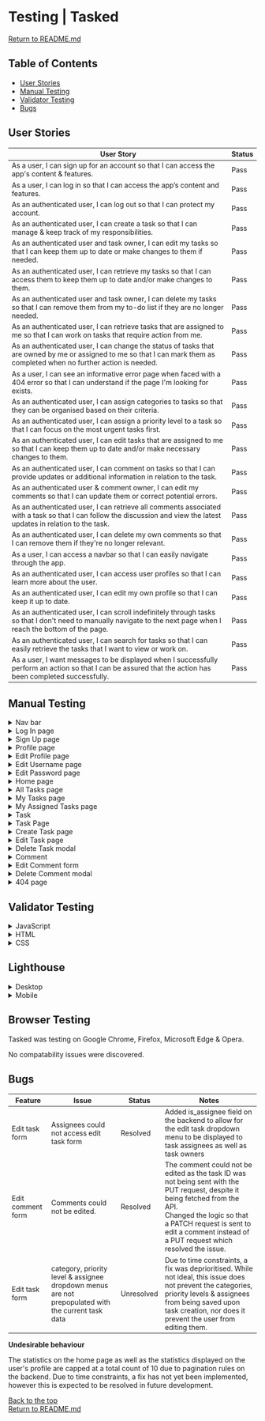 # Testing | Tasked

[Return to README.md](README.md)

## Table of Contents
- [User Stories](#user-stories)
- [Manual Testing](#manual-testing)
- [Validator Testing](#validator-testing)
- [Bugs](#bugs)

## User Stories

| User Story |  Status |
|---|---|
| As a user, I can sign up for an account so that I can access the app's content & features. | Pass  |
| As a user, I can log in so that I can access the app’s content and features.  | Pass  |
| As an authenticated user, I can log out so that I can protect my account. | Pass  |
| As an authenticated user, I can create a task so that I can manage & keep track of my responsibilities. | Pass  |
| As an authenticated user and task owner, I can edit my tasks so that I can keep them up to date or make changes to them if needed. | Pass  |
| As an authenticated user, I can retrieve my tasks so that I can access them to keep them up to date and/or make changes to them. | Pass  |
| As an authenticated user and task owner, I can delete my tasks so that I can remove them from my to-do list if they are no longer needed. | Pass  |
| As an authenticated user, I can retrieve tasks that are assigned to me so that I can work on tasks that require action from me. |  Pass |
| As an authenticated user, I can change the status of tasks that are owned by me or assigned to me so that I can mark them as completed when no further action is needed. | Pass  |
| As a user, I can see an informative error page when faced with a 404 error so that I can understand if the page I'm looking for exists. | Pass  |
| As an authenticated user, I can assign categories to tasks so that they can be organised based on their criteria. | Pass  |
| As an authenticated user, I can assign a priority level to a task so that I can focus on the most urgent tasks first. | Pass  |
| As an authenticated user, I can edit tasks that are assigned to me so that I can keep them up to date and/or make necessary changes to them. | Pass  |
| As an authenticated user, I can comment on tasks so that I can provide updates or additional information in relation to the task. | Pass  |
| As an authenticated user & comment owner, I can edit my comments so that I can update them or correct potential errors. | Pass  |
| As an authenticated user, I can retrieve all comments associated with a task so that I can follow the discussion and view the latest updates in relation to the task. | Pass  |
| As an authenticated user, I can delete my own comments so that I can remove them if they're no longer relevant. | Pass  |
| As a user, I can access a navbar so that I can easily navigate through the app. | Pass  |
| As an authenticated user, I can access user profiles so that I can learn more about the user. | Pass  |
| As an authenticated user, I can edit my own profile so that I can keep it up to date. | Pass  |
| As an authenticated user, I can scroll indefinitely through tasks so that I don't need to manually navigate to the next page when I reach the bottom of the page. | Pass  |
| As an authenticated user, I can search for tasks so that I can easily retrieve the tasks that I want to view or work on. | Pass |
| As a user, I want messages to be displayed when I successfully perform an action so that I can be assured that the action has been completed successfully. | Pass |

## Manual Testing

<details>
<summary>Nav bar</summary>

| Feature  | Expected Behaviour  | User Authentication Required? |  Status  |  Notes  |   
|---|---|---|---|---|
| Logo | The Tasked logo is displayed on the left hand side of the nav bar. <br> Once clicked, the user is redirected to the home page. | No  | Pass  |   |
| Log In nav link  | Displayed to logged out users only. <br> The log in nav link is displayed on the right hand side of the nav bar. <br> Once clicked, the user is redirected to a log in page.  | No  | Pass  |   |
| Sign In nav link  | Displayed to logged out users only. <br> The sign in button is displayed on the right hand side of the nav bar. <br> Once clicked, the user is redirected to a sign in page.  | No  | Pass  |   |
| New Task nav link   | Displayed to logged in users only. <br> Once clicked, the user is redirected to a page that will allow them to create a task.   | Yes  | Pass  |   |
| All Tasks nav link | Displayed to logged in users only. <br> Once clicked, the user is redirected to a page that displays a list of all tasks.   | Yes |  Pass |   |
| My Tasks nav link | Displayed to logged in users only. <br> Once clicked, the user is redirected to a page that displays all tasks that they have created.  | Yes  |  Pass |   |
| My Assigned Tasks nav link  | Displayed to logged in users only. Once clicked, the user is redirected to a page that will display all tasks that have been assigned to them.   |  Yes | Pass  |   |
| Log Out nav link  | Displayed to logged in users only. <br> Once clicked, the user is logged out and redirected to the home page. <br> A success message is displayed at the top of the page that reads "Successfully logged out." | Yes  | Pass  |   |
| Profile nav link  | Displayed to logged in users only. <br> User's profile picture & username is displayed. <br> Once clicked, the user is redirected to their profile.  | Yes  | Pass  |   |
| Nav bar display  | Nav bar should be displayed on all pages  | No  | Pass  |   |

</details>

<details>
<summary>Log In page</summary>

| Feature  | Expected Behaviour  | User Authentication Required? |  Status  |  Notes  |   
|---|---|---|---|---|
| Form heading  | Should read "Log In"  | No  | Pass  |   |
| Username input  | Username can be added to the text field   | No  | Pass  |   |
| Password input  | Password can be added to the text field  | No  | Pass  |   |
| Log In button | If the user provides valid credentials, they should be logged in and redirected to the home page. <br> A success message should display at the top of the page that reads "Logged in as `username`" <hr> If the credentials are invalid/do not meet the username/password requirements, the user is prompted to correct any errors before proceeding.  |  No | Pass  |   |
| Sign up link  | A link should display below the log in button that reads "Don't have an account? Sign Up". <br> Once clicked, the user should be redirected to the sign up page.   | No  | Pass  |   |

</details>

<details>
<summary>Sign Up page</summary>

| Feature  | Expected Behaviour  | User Authentication Required? |  Status  |  Notes  |   
|---|---|---|---|---|
| Form heading  | Should read "Sign Up"  | No  | Pass  |    |
| Username Input  | Username can be added to the text field  | No  | Pass  |   |
| Password input  | Password can be added to the text field  | No  | Pass  |   |
| Confirm password input | Password can be added to the text field  | No  | Pass  |   |
| Sign Up Now button | If the user provides valid credentials, a user & associated profile is created once the button is clicked. <br> User should be redirected to the log in page. <br> A success message should display at the top of the page that reads "Sign up successful! Please log in to continue." <hr> If the credentials are invalid/do not meet the username/password requirements, the user is prompted to correct any errors before proceeding. | No  | Pass |   |
| Log In link  | A link should display below the sign up button that reads "Already have an account? Log In". <br> Once clicked, the user should be redirected to the log in page.  | No  | Pass  |   |

</details>

<details>
<summary>Profile page</summary>

| Feature  | Expected Behaviour  | User Authentication Required? |  Status  |  Notes  |   
|---|---|---|---|---|
| Profile picture  | The profile owner's profile picture is displayed on the profile.  | Yes  | Pass  |   |
| Username  | The profile owner's username is displayed on the profile.  | Yes  | Pass  |   |
| Bio  | The profile owner's bio is displayed on the profile. <br> If the profile owner has not added a bio yet, the bio should read "`username` has not provided a bio yet."  | Yes  | Pass  |   |
| Tasks created  | The total number of tasks created by the profile owner should be displayed.  | Yes  | Pass  |   |
| Tasks assigned  | The total number of tasks assigned to the profile owner that are in progress should be displayed.  | Yes  | Pass  |   |
| Tasks completed  | The total number of tasks assigned to the profile owner that have been completed should be displayed.  |  Yes | Pass  |   |
| Assigned tasks heading | Heading should read "`username`'s assigned tasks"  | Yes | Pass  |   |
| In Progress tab  | A list of the profile owner's tasks that are in progress should display on this tab. <br> If the profile owner does not have any assigned tasks in progress, "`username` has no ongoing tasks assigned." should display on the tab.  | Yes  | Pass  |   |
| Completed tab  | A list of the profile owner's tasks that have been completed should display on this tab. <br> If the profile owner has not completed any assigned tasks, "`username` has not completed any assigned tasks yet." should display on the tab.  | Yes  | Pass  |   |
| Edit Profile dropdown  | Displayed to profile owners only. <br> Once clicked, a dropdown menu should appear containing Edit Profile, Change Username & Change Password links. <br> Once the Edit Profile link is clicked, the user is redirected to the edit profile page. <br> Once the Change Username link is clicked, the user is redirected to the change username page. <br> Once the Change Password link is clicked, the user is redirected to the change password page.    | Yes  | Pass  |   |


</details>

<details>
<summary>Edit Profile page</summary>

| Feature  | Expected Behaviour  | User Authentication Required? |  Status  |  Notes  |   
|---|---|---|---|---|
| New Profile Picture input  | User's current profile picture is displayed. <br> Once the "Choose file" button is clicked, the user can upload a new profile picture from their device. <br> Once a new profile picture is uploaded, it should display within the form.  | Yes  | Pass  |   |
| Bio Input  | User's current bio is displayed in the text field, if they have one. <br> User can add a bio to the text field or edit the existing bio.  | Yes  | Pass  |   |
| Save Changes button | Once clicked, the changes to the profile are saved and the user is redirected to the profile page. <br> A success message should display at the top of the page that reads "Changes saved successfully." <hr> If the user provides invalid data, they are prompted to correct this before changes are saved. | Yes  | Pass  |   |
| Cancel button  | Once clicked, the user is redirected back to the profile page.  |  Yes | Pass  |   |


</details>

<details>
<summary>Edit Username page</summary>

| Feature  | Expected Behaviour  | User Authentication Required? |  Status  |  Notes  |   
|---|---|---|---|---|
| Username input  | User can add a new username to the text field  | Yes | Pass  |   |
| Save Changes button | Once clicked, the user's username is changed. <br> A success message will display at the top of the page that reads "Username changed successfully." <br> The user is redirected to the profile page. <hr> If they input an invalid username or one that has already been taken, they will be prompted to correct this before changes can be saved. | Yes  | Pass  |   |
| Cancel button  | Once clicked, the user is redirected back to the profile page.  | Yes  | Pass  |   |

</details>

<details>
<summary>Edit Password page</summary>

| Feature  | Expected Behaviour  | User Authentication Required? |  Status  |  Notes  |   
|---|---|---|---|---|
| Password input  | User can enter a new password in the text field  | Yes  | Pass  |   |
| Confirm password input  | User can enter their new password again in the text field  | Yes  | Pass  |   |   |
| Save Changes button  | Once clicked, the password will be changed & the user will be redirected to the profile page. <br> A success message will display at the top of the page that reads "Password changed successfully." <hr> If the user inputs an invalid password, they will be prompted to correct this before changes can be saved. | Yes  | Pass  |   |
| Cancel button  | Once clicked, the user is redirected back to the profile page.  |  Yes | Pass  |   |

</details>

<details>
<summary>Home page</summary>

| Feature  | Expected Behaviour  | User Authentication Required? |  Status  |  Notes  |   
|---|---|---|---|---|
| Jumbotron  | Displayed to logged out users only. <br> Once the user initially reaches the web page or redirects to the home page, a jumbotron should display containing a welcome message, brief description of the app & log in/sign up buttons.   |  No | Pass  |   |
| Log In Button  | Displayed to logged out users only. <br> Once clicked, the user is redirected to a page that will allow them to log in.  | No  | Pass  |   |
| Sign Up button | Displayed to logged out users only. <br> Once clicked, the user is redirected to a page that will allow them to sign up.  | No  | Pass  |   |
| All Tasks table  | Displayed to logged in users only. <br> Once the user logs in or redirects to the home page, a table will be displayed containing statistics on the total amount of tasks that are in progress & the total amount of tasks that have been completed.  | Yes  | Pass  |   |
| High Priority tasks  | Displayed to logged in users only. <br> Once the user logs in or redirects to the home page, their high priority tasks that are in progress will appear in the form of a list. If the user has no high priority tasks in progress, a message will appear to advise them of this.   | Yes | Pass  |   |



</details>

<details>
<summary>All Tasks page</summary>

| Feature  | Expected Behaviour  | User Authentication Required? |  Status  |  Notes  |   
|---|---|---|---|---|
| Search bar  | Displayed at the top of the page. <br> Placeholder text reads "Search tasks by title or by category". <br> If the user searches for a keyword that matches a category or task title, the associated tasks should display on the page. <br> If there are no tasks associated with the keyword search, a "No results found. Adjust the search keyword or create a task." message should display.  | Yes | Pass  |   |
| Tasks list  | List of tasks displayed. <br> The list of tasks should contain all tasks that are currently in progress. <br> If there are no tasks currently in progress, a "No results found. Adjust the search keyword or create a task." message should display.  | Yes | Pass  |   |


</details>

<details>
<summary>My Tasks page</summary>

| Feature  | Expected Behaviour  | User Authentication Required? |  Status  |  Notes  |   
|---|---|---|---|---|
| Search bar  | Displayed at the top of the page. <br> Placeholder text reads "Search tasks by title or by category". <br> If the user searches for a keyword that matches a category or task title, the associated tasks should display on the page. <br> If there are no tasks associated with the keyword search, a "No results found. Adjust the search keyword or create a task." message should display.  | Yes | Pass  |   |
| Tasks list  | List of tasks displayed. <br> The list of tasks should contain all tasks created by the logged in user that are currently in progress. <br> If there are no created tasks currently in progress, a "No results found. Adjust the search keyword or create a task." message should display.  |  Yes | Pass  |   |
</details>

<details>
<summary>My Assigned Tasks page</summary>

| Feature  | Expected Behaviour  | User Authentication Required? |  Status  |  Notes  |   
|---|---|---|---|---|
| Search bar  | Displayed at the top of the page. <br> Placeholder text reads "Search tasks by title or by category". <br> If the user searches for a keyword that matches a category or task title, the associated tasks should display on the page. <br> If there are no tasks associated with the keyword search, a "No results found. Time for coffee! Adjust the keyword search if you are looking for something specific." message should display.  | Yes | Pass  |   |
| Tasks list  | List of tasks displayed. <br> The list of tasks should contain all tasks assigned to the logged in user that are currently in progress. <br> If there are assigned tasks currently in progress, a "No results found. Time for coffee! Adjust the keyword search if you are looking for something specific." message should display.  |  Yes | Pass  |   |

</details>

<details>
<summary>Task</summary>

| Feature  | Expected Behaviour  | User Authentication Required? |  Status  |  Notes  |   
|---|---|---|---|---|
| Task title  | The task title is displayed. <br> The task title is hyperlinked. <br> Once clicked, the user is redirected to the associated task page.  | Yes  | Pass  |   |
| Task category  | The task category is displayed.  | Yes  | Pass  |   |
| Task priority level  | The task priority level is displayed.  |  Yes | Pass  |   |
| Task status  | The task status is displayed. <br> By default, the task status is set to "In Progress".  | Yes  | Pass  | While the task status is displayed, it is not displayed in the desired format. <br> Attempts were made to display the status name in the desired format however this caused issues with the state not being updated, or in some cases the status not being updated on the backend. <br> I opted to leave it as is for now in order not to degrade the user's experience. |
| Task details  | The task details are displayed.   | Yes  | Pass  |   |
| Task assignee  | The task assignee is displayed. <br> The task assignee's username is hyperlinked. <br> Once clicked, the user is redirected to the task assignee's profile.  | Yes  | Pass  |   |
| Change task status button  | Displayed to task owners & task assignees only. <br> While the task is in progress, the button reads "Mark as Completed". <br> Once clicked, the button text changes to "Reopen" and the task status is set to "Completed". | Yes  | Pass  |   |
| Created on date  | The created on date is displayed.  |  Yes | Pass  |   |
| Task owner  | The task owner is displayed next to the created on date. <br> Task owner's username is hyperlinked. <br> Once clicked, the user is redirected to the task owner's profile. |  Yes | Pass  |   |
| Edit task dropdown  | Displayed to task owners and task assignees only. <br> Once clicked, a dropdown menu should appear containing an edit icon and a delete icon. <br> Once the edit icon is clicked, the user is redirected to the edit task page. <br> Once the delete icon is clicked, the Delete Task modal should display.  | Yes  | Pass  |   |
| Total comment count | The total number of comments should display at the bottom of the task. <br> The total number of comments is hyperlinked. <br> Once clicked, the user is redirected to the associated task page.  | Yes  | Pass  |   |
| Last updated on date  | The last updated on date is displayed.  |  Yes | Pass  |   |


</details>

<details>
<summary>Task Page</summary>

| Feature  | Expected Behaviour  | User Authentication Required? |  Status  |  Notes  |   
|---|---|---|---|---|
| Task  | All of the task details from the task component are displayed at the top of the page.  | Yes  |  Pass  |   |
| Create comment form  | The create comment form is displayed below the task  | Yes  | Pass  |   |
| Comments list  | The comment list is displayed below the create comment form. <br> If there are no comments yet, "No comments yet. Be the first to leave a comment!" is displayed below the comment form".  | Yes  | Pass  |   |

</details>

<details>
<summary>Create Task page</summary>

| Feature  | Expected Behaviour  | User Authentication Required? |  Status  |  Notes  |   
|---|---|---|---|---|
| Form heading  | Should read "Create Task" | Yes  | Pass  |   |
| Title input  | User can add a title to the text field  |  Yes | Pass  |   |
| Task Detail input  | User can add task details to the text field  | Yes  |  Pass |   |
| Category input  | User can select a category from the dropdown menu  | Yes  |  Pass |   |
| Priority level input  | User can select a priority level from the dropdown menu  | Yes  | Pass  |   |
| Assignee input  | User can select an assignee from the dropdown menu  | Yes  | Pass |   |
| Disclaimer  | A disclaimer that reads "Please note that your task will be visible to other members of the Tasked community." is displayed above the form buttons  | Yes  | Pass  |   |
| Create Task button  | Once clicked, the task is created & the user is redirected to the new task's page. <br> A success message that reads "Task created successfully." is displayed at the top of the screen. <hr> If the user provides invalid data in the form, they are prompted to correct this before proceeding.  | Yes | Pass  |   |
| Cancel button | Once clicked, the user is redirected to the previous page  | Yes  | Pass  |   |


</details>

<details>
<summary>Edit Task page</summary>

| Feature  | Expected Behaviour  | User Authentication Required? |  Status  |  Notes  |   
|---|---|---|---|---|
| Form heading  | Should read "Edit Task" | Yes  | Pass  |   |
| Title input  | Prepopulated with the current title. <br> User can edit the current task title.  |  Yes | Pass  |   |
| Task Detail input  | Prepopulated with the current task details. <br> User can edit the current task details. | Yes  | Pass  |   |
| Category input  | Prepopulated with the current task category. <br> User can select a different category.  | Yes  | Fail  | User can select a new category, however the form dropdown is not prepopulated with the current category. Further details in the [bugs](#bugs) section.  |
| Priority level input  | Prepopulated with the current task priority level. <br> User can select a different priority level.   | Yes  | Fail  | User can select a new priority level, however the form dropdown is not prepopulated with the current priority level. Further details in the [bugs](#bugs) section.   |
| Assignee input  | Prepopulated with the current task assignee. <br> User can select a different assignee.  | Yes  | Fail  | User can select a new assignee, however the form dropdown is not prepopulated with the current assignee. Further details in the [bugs](#bugs) section.  |
| Save changes button  | Once clicked, the changes are saved & the user is redirected to the task's page. <br> A success message that reads "Your changes have been saved." is displayed at the top of the screen. <hr> If the user provides invalid data in the form, they are prompted to correct this before proceeding.  | Yes | Pass  |   |
| Cancel button | Once clicked, the user is redirected to the previous page  | Yes  | Pass  |   |
</details>

<details>
<summary>Delete Task modal</summary>

| Feature  | Expected Behaviour  | User Authentication Required? |  Status  |  Notes  |   
|---|---|---|---|---|
| Modal header  | Should read "Delete Task"  | Yes  | Pass  |   |
| Modal message  | Should read "Are you sure you want to delete this task? This action cannot be undone.  | Yes  | Pass  |   |
| Confirm task delete button  | Once clicked, modal should be hidden, the task should be deleted & user should be redirected to the All Tasks page. <br> A success message should appear at the top of the page that reads "Task deleted successfully." | Yes | Pass  |   |
| Cancel button  | Once clicked, the modal should be hidden, task should not be deleted.  |  Yes | Pass  |   |

</details>

<details>
<summary>Comment</summary>

| Feature  | Expected Behaviour  | User Authentication Required? |  Status  |  Notes  |   
|---|---|---|---|---|
| Profile Picture  | The user's profile picture is displayed to the left of the comment.  | Yes  | Pass |   |
| Username  | The comment owner's username is displayed at the top of the comment.  | Yes  | Pass  |   |
| Created on date  | The created on date is displayed next to the comment owner's username.  | Yes  | Pass  |   |
| Updated on date  | The updated on date is displayed at the bottom of the comment.  | Yes  | Pass  |   |
| Comment detail  | The comment owner's comment is displayed below their username & created on date.  | Yes  | Pass  |   |
| Edit Comment Dropdown  | Displayed to comment owners only. <br> Once clicked, a dropdown menu should appear containing an edit icon and a delete icon. <br> Once the edit icon is clicked, a form should display on the comment that will allow the user to edit it. <br> Once the delete icon is clicked, the Delete Comment modal should display. |  Yes | Pass  |   |

</details>

<details>
<summary>Edit Comment form</summary>

| Feature  | Expected Behaviour  | User Authentication Required? |  Status  |  Notes  |   
|---|---|---|---|---|
| Comment detail input  | Prepopulated with the current comment. <br> User should be able to edit the current comment in the text field.  | Yes  | Pass  |   |
| Save Changes button  | Once clicked, the changes should be saved. <br> Form will be hidden and new changes will be visible on the comment. <br> A success message will display at the top of the page that reads "Your changes have been saved.". <br> Updated on date is updated to "now". <hr> If the user inputs invalid data, they are prompted to correct this before changes can be saved.   |  Yes | Pass  |   |
| Cancel button  | Once clicked, the form will no longer be displayed and no changes will be made to the comment.  | Yes  | Pass  |   |


</details>

<details>
<summary>Delete Comment modal</summary>

| Feature  | Expected Behaviour  | User Authentication Required? |  Status  |  Notes  |   
|---|---|---|---|---|
| Modal header  | Should read "Delete Comment"  | Yes  | Pass  |   |
| Modal message  | Should read "Are you sure you want to delete this comment? This action cannot be undone."  | Yes  | Pass  |   |
| Confirm task delete button  | Once clicked, the comment should be deleted & should no longer appear on the task page. <br> The modal should be hidden & the user should stay on the same page. <br> A success message should appear at the top of the page that reads "Your comment has been deleted."  |  Yes | Pass  |   |
| Cancel button  | Once clicked, the modal should be hidden, comment should not be deleted.  | Yes  | Pass  |   |


</details>

<details>
<summary>404 page</summary>

| Feature  | Expected Behaviour  | User Authentication Required? |  Status  |  Notes  |   
|---|---|---|---|---|
| 404 page  | If the user attempts to access an invalid URL, they are directed to the NotFound page. A 404 image should be displayed along with a message that reads "Sorry, the page you're looking for could not be found."  | No  | Pass  |   |

</details>

## Validator Testing

<details>
<summary>JavaScript</summary>

An ESLint report was run to validate the JavaScript. 

![ESLint report](documentation/readme/testing/validator-testing/eslint-report.PNG)

No errors were found.

</details>

<details>
<summary>HTML</summary>

The [The W3C Markup Validation Service](https://validator.w3.org/) was used to validate the HTML. 

![HTML validated](documentation/readme/testing/validator-testing/html-validated.PNG)

Aside from informational messages regarding trailing slashes, no errors were found.

</details>

<details>
<summary>CSS</summary>

 [The W3C CSS Validation Service](https://jigsaw.w3.org/css-validator/) was used to validate each of the CSS files.

![CSS validated](documentation/readme/testing/validator-testing/css-validated.PNG)

No errors were found.

</details>

## Lighthouse

<details>
<summary>Desktop</summary>

![Lighthouse Desktop Report](documentation/readme/testing/lighthouse/lighthouse-tasks-list-desktop.PNG)

</details>

<details>
<summary>Mobile</summary>

![Lighthouse Mobile Report](documentation/readme/testing/lighthouse/lighthouse-my-assigned-tasks-mobile.PNG)

</details>

## Browser Testing

Tasked was testing on Google Chrome, Firefox, Microsoft Edge & Opera. 

No compatability issues were discovered.

## Bugs

| Feature  |  Issue | Status  | Notes  |
|---|---|---|---|
| Edit task form  | Assignees could not access edit task form  | Resolved  | Added is_assignee field on the backend to allow for the edit task dropdown menu to be displayed to task assignees as well as task owners  |
| Edit comment form  | Comments could not be edited.  | Resolved  | The comment could not be edited as the task ID was not being sent with the PUT request, despite it being fetched from the API. <br> Changed the logic so that a PATCH request is sent to edit a comment instead of a PUT request which resolved the issue.  |
| Edit task form | category, priority level & assignee dropdown menus are not prepopulated with the current task data  | Unresolved  | Due to time constraints, a fix was deprioritised. While not ideal, this issue does not prevent the categories, priority levels & assignees from being saved upon task creation, nor does it prevent the user from editing them. |


**Undesirable behaviour**

The statistics on the home page as well as the statistics displayed on the user's profile are capped at a total count of 10 due to pagination rules on the backend. Due to time constraints, a fix has not yet been implemented, however this is expected to be resolved in future development. 

[Back to the top](#testing--tasked)
<br>
[Return to README.md](README.md)